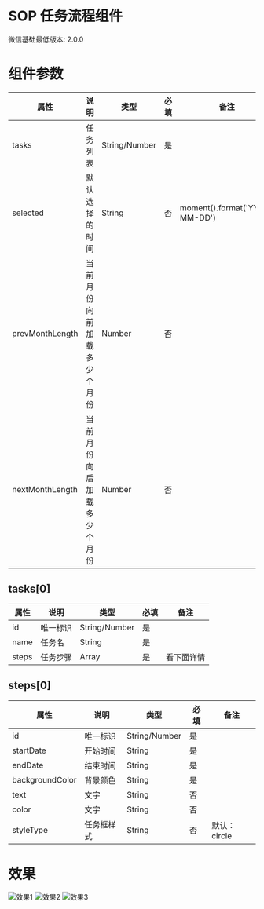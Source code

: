 # SOP 任务流程组件

微信基础最低版本: 2.0.0

# 组件参数

|属性|说明|类型|必填|备注|
|--|--|--|--|--|
|tasks|任务列表|String/Number|是||
|selected|默认选择的时间|String|否|moment().format('YYYY-MM-DD')|
|prevMonthLength|当前月份向前加载多少个月份|Number|否||
|nextMonthLength|当前月份向后加载多少个月份|Number|否||

## tasks[0]

|属性|说明|类型|必填|备注|
|--|--|--|--|--|
|id|唯一标识|String/Number|是||
|name|任务名|String|是||
|steps|任务步骤|Array|是|看下面详情|

## steps[0]

|属性|说明|类型|必填|备注|
|--|--|--|--|--|
|id|唯一标识|String/Number|是||
|startDate|开始时间|String|是||
|endDate|结束时间|String|是||
|backgroundColor|背景颜色|String|是||
|text|文字|String|否||
|color|文字|String|否||
|styleType|任务框样式|String|否|默认：circle|

# 效果

![效果1](./src/components/gantt/gantt_image_01.gif)
![效果2](./src/components/gantt/gantt_image_02.gif)
![效果3](./src/components/gantt/gantt_image_03.gif)
